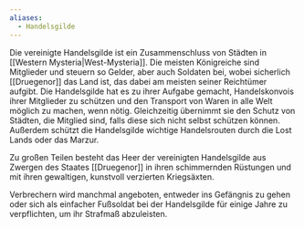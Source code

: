 ```yaml
---
aliases:
  - Handelsgilde
---
```

Die vereinigte Handelsgilde ist ein Zusammenschluss von Städten in [[Western Mysteria|West-Mysteria]]. Die meisten Königreiche sind Mitglieder und steuern so Gelder, aber auch Soldaten bei, wobei sicherlich [[Druegenor]] das Land ist, das dabei am meisten seiner Reichtümer aufgibt. Die Handelsgilde hat es zu ihrer Aufgabe gemacht, Handelskonvois ihrer Mitglieder zu schützen und den Transport von Waren in alle Welt möglich zu machen, wenn nötig. Gleichzeitig übernimmt sie den Schutz von Städten, die Mitglied sind, falls diese sich nicht selbst schützen können. Außerdem schützt die Handelsgilde wichtige Handelsrouten durch die Lost Lands oder das Marzur.

Zu großen Teilen besteht das Heer der vereinigten Handelsgilde aus Zwergen des Staates [[Druegenor]] in ihren schimmernden Rüstungen und mit ihren gewaltigen, kunstvoll verzierten Kriegsäxten.

Verbrechern wird manchmal angeboten, entweder ins Gefängnis zu gehen oder sich als einfacher Fußsoldat bei der Handelsgilde für einige Jahre zu verpflichten, um ihr Strafmaß abzuleisten. 

